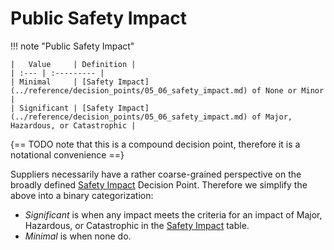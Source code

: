 # Public Safety Impact

!!! note "Public Safety Impact"

    |   Value     | Definition |
    | :--- | :--------- |
    | Minimal     | [Safety Impact](../reference/decision_points/05_06_safety_impact.md) of None or Minor                     |
    | Significant | [Safety Impact](../reference/decision_points/05_06_safety_impact.md) of Major, Hazardous, or Catastrophic |

{== TODO note that this is a compound decision point, therefore it is a notational convenience ==}

Suppliers necessarily have a rather coarse-grained perspective on the broadly defined [Safety Impact](../reference/decision_points/05_06_safety_impact.md) Decision Point.
Therefore we simplify the above into a binary categorization:

- _Significant_ is when any impact meets the criteria for an impact of Major, Hazardous, or Catastrophic in the
  [Safety Impact](../reference/decision_points/05_06_safety_impact.md) table.
- _Minimal_ is when none do.


